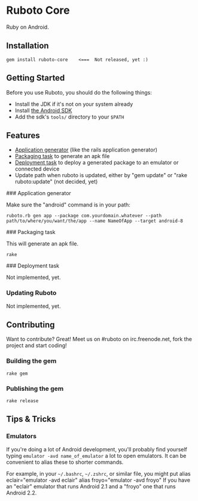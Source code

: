 Ruboto Core
=============

Ruby on Android.

Installation
-------

    gem install ruboto-core    <===  Not released, yet :)

Getting Started
---------------

Before you use Ruboto, you should do the following things:

* Install the JDK if it's not on your system already
* Install [the Android SDK](http://developer.android.com/sdk/index.html)
* Add the sdk's `tools/` directory to your `$PATH`

Features
-------

* [Application generator](#application_generator) (like the rails application generator)
* [Packaging task](#packaging_task) to generate an apk file
* [Deployment task](#deployment_task) to deploy a generated package to an emulator or connected device
* Update path when ruboto is updated, either by "gem update" or "rake ruboto:update" (not decided, yet)

<a name="application_generator">
### Application generator
</a>

Make sure the "android" command is in your path:

    ruboto.rb gen app --package com.yourdomain.whatever --path path/to/where/you/want/the/app --name NameOfApp --target android-8


<a name="packaging_task">
### Packaging task
</a>

This will generate an apk file.

    rake

<a name="deployment_task">
### Deployment task
</a>

Not implemented, yet.

### Updating Ruboto

Not implemented, yet.


Contributing
------------

Want to contribute? Great! Meet us on #ruboto on irc.freenode.net, fork the project and start coding!

### Building the gem

    rake gem

### Publishing the gem

    rake release

Tips & Tricks
-------------

### Emulators

If you're doing a lot of Android development, you'll probably find yourself typing `emulator -avd name_of_emulator` a lot to open emulators. It can be convenient to alias these to shorter commands.

For example, in your `~/.bashrc`, `~/.zshrc`, or similar file, you might put
    alias eclair="emulator -avd eclair"
    alias froyo="emulator -avd froyo"
If you have an "eclair" emulator that runs Android 2.1 and a "froyo" one that runs Android 2.2.
